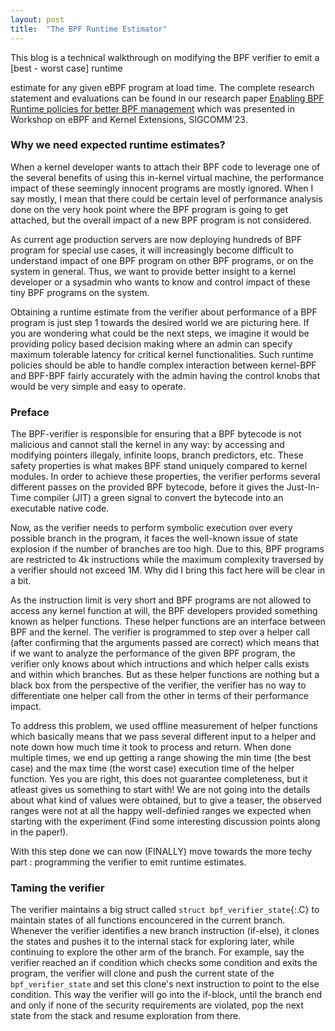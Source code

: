 ```yaml
---
layout: post
title:  "The BPF Runtime Estimator"
---
```


This blog is a technical walkthrough on modifying the BPF verifier to emit a [best - worst case] runtime

estimate for any given eBPF program at load time. The complete research statement and evaluations can be found in our research paper [Enabling BPF Runtime policies for better BPF management](/papers/ebpf23-runtime.pdf) which was presented in Workshop on eBPF and Kernel Extensions, SIGCOMM'23. 


### Why we need expected runtime estimates?
When a kernel developer wants to attach their BPF code to leverage one of the several benefits of using this in-kernel virtual machine, the performance impact of these seemingly innocent programs are mostly ignored. When I say mostly, I mean that there could be certain level of performance analysis done on the very hook point where the BPF program is going to get attached, but the overall impact of a new BPF program is not considered. 

As current age production servers are now deploying hundreds of BPF program for special use cases, it will increasingly become difficult to understand impact of one BPF program on other BPF programs, or on the system in general. Thus, we want to provide better insight to a kernel developer or a sysadmin who wants to know and control impact of these tiny BPF programs on the system.  

Obtaining a runtime estimate from the verifier about performance of a BPF program is just step 1 towards the desired world we are picturing here. If you are wondering what could be the next steps, we imagine it would be providing policy based decision making where an admin can specify maximum tolerable latency for critical kernel functionalities. Such runtime policies should be able to handle complex interaction between kernel-BPF and BPF-BPF fairly accurately with the admin having the control knobs that would be very simple and easy to operate.  


### Preface 
The BPF-verifier is responsible for ensuring that a BPF bytecode is not malicious and cannot stall the kernel in any way: by accessing and modifying pointers illegaly, infinite loops, branch predictors, etc.
These safety properties is what makes BPF stand uniquely compared to kernel modules. In order to achieve these properties, the verifier performs several different passes on the provided BPF bytecode, before it gives the Just-In-Time compiler (JIT) a green signal to convert the bytecode into an executable native code. 

Now, as the verifier needs to perform symbolic execution over every possible branch in the program, it faces the well-known issue of state explosion if the number of branches are too high. Due to this, BPF programs are restricted to 4k instructions while the maximum complexity traversed by a verifier should not exceed 1M. Why did I bring this fact here will be clear in a bit. 

As the instruction limit is very short and BPF programs are not allowed to access any kernel function at will, the BPF developers provided something known as helper functions. These helper functions are an interface between BPF and the kernel. The verifier is programmed to step over a helper call (after confirming that the arguments passed are correct) which means that if we want to analyze the performance of the given BPF program, the verifier only knows about which intructions and which helper calls exists and within which branches. But as these helper functions are nothing but a black box from the perspective of the verifier, the verifier has no way to differentiate one helper call from the other in terms of their performance impact. 

To address this problem, we used offline measurement of helper functions which basically means that we pass several different input to a helper and note down how much time it took to process and return. When done multiple times, we end up getting a range showing the min time (the best case) and the max time (the worst case) execution time of the helper function. Yes you are right, this does not guarantee completeness, but it atleast gives us something to start with! We are not going into the details about what kind of values were obtained, but to give a teaser, the observed ranges were not at all the happy well-definied ranges we expected when starting with the experiment (Find some interesting discussion points along in the paper!). 

With this step done we can now (FINALLY) move towards the more techy part : programming the verifier to emit runtime estimates. 

### Taming the verifier
The verifier maintains a big struct called `struct bpf_verifier_state`{:.C} to maintain states of all functions encouncered in the current branch. Whenever the verifier identifies a new branch instruction (if-else), it clones the states and pushes it to the internal stack for exploring later, while continuing to explore the other arm of the branch. For example,  say the verifier reached an if condition which checks some condition and exits the program, the verifier will clone and push the current state of the `bpf_verifier_state` and set this clone's next instruction to point to the else condition. This way the verifier will go into the if-block, until the branch end and only if none of the security requirements are violated, pop the next state from the stack and resume exploration from there.  





